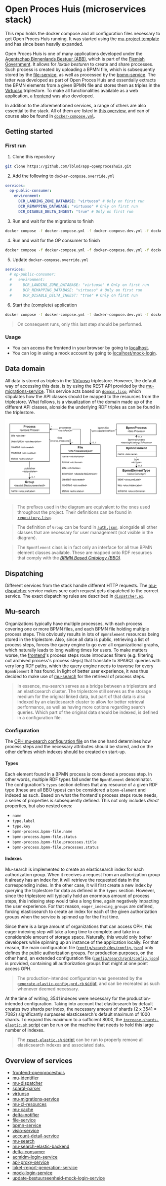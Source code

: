 # Open Proces Huis (microservices stack)

This repo holds the docker compose and all configuration files necessary to get Open Proces Huis running. It was started using the [mu-project template](https://github.com/mu-semtech/mu-project) and has since been heavily expanded.

Open Proces Huis is one of many applications developed under the [Agentschap Binnenlands Bestuur (ABB)](https://www.vlaanderen.be/agentschap-binnenlands-bestuur), which is part of the [Flemish Government](https://www.vlaanderen.be/en). It allows for _lokale besturen_ to create and share processes. Such process is created by uploading a BPMN file, which is subsequently stored by the [file-service](https://github.com/mu-semtech/file-service), as well as processed by the [bpmn-service](https://github.com/lblod/bpmn-service). The latter was developed as part of Open Proces Huis and essentially extracts the BPMN elements from a given BPMN file and stores them as triples in the [Virtuoso](https://github.com/tenforce/docker-virtuoso) triplestore. To make all functionalities available as a web application, a [frontend](https://github.com/lblod/frontend-openproceshuis) was also developed.

In addition to the aforementioned services, a range of others are also essential to the stack. All of them are listed in [this overview](#overview-of-services), and can of course also be found in [`docker-compose.yml`](./docker-compose.yml).

## Getting started

### First run

1. Clone this repository

```bash
git clone https://github.com/lblod/app-openproceshuis.git
```

2. Add the following to `docker-compose.override.yml`

```yml
services:
  op-public-consumer:
    environment:
      DCR_LANDING_ZONE_DATABASE: "virtuoso" # Only on first run
      DCR_REMAPPING_DATABASE: "virtuoso" # Only on first run
      DCR_DISABLE_DELTA_INGEST: "true" # Only on first run
```

3. Run and wait for the migrations to finish

```bash
docker compose -f docker-compose.yml -f docker-compose.dev.yml -f docker-compose.override.yml up -d migrations
```

4. Run and wait for the OP consumer to finish

```bash
docker compose -f docker-compose.yml -f docker-compose.dev.yml -f docker-compose.override.yml up -d database op-public-consumer
```

5. Update `docker-compose.override.yml`

```yml
services:
  # op-public-consumer:
  #   environment:
  #     DCR_LANDING_ZONE_DATABASE: "virtuoso" # Only on first run
  #     DCR_REMAPPING_DATABASE: "virtuoso" # Only on first run
  #     DCR_DISABLE_DELTA_INGEST: "true" # Only on first run
```

6. Start the (complete) application

```bash
docker compose -f docker-compose.yml -f docker-compose.dev.yml -f docker-compose.override.yml up -d
```

> On consequent runs, only this last step should be performed.

### Usage

- You can access the frontend in your browser by going to [localhost](http://localhost/).
- You can log in using a mock account by going to [localhost/mock-login](http://localhost/mock-login).

## Data domain

All data is stored as triples in the [Virtuoso](https://github.com/tenforce/docker-virtuoso) triplestore. However, the default way of accessing this data, is by using the REST API provided by the [mu-migrations-service](https://github.com/mu-semtech/mu-migrations-service). This service acts based on [`domain.lisp`](./config/resources/domain.lisp), which stipulates how the API classes should be mapped to the resources from the triplestore. What follows, is a visualization of the domain made up of the different API classes, alonside the underlying RDF triples as can be found in the triplestore.

![Open Proces Huis data domain](./assets/domain.jpg)

> The prefixes used in the diagram are equivalent to the ones used throughout the project. Their definitions can be found in [`repository.lisp`](./config/resources/repository.lisp).

> The definition of `Group` can be found in [`auth.json`](./config/resources/auth.json), alongside all other classes that are necessary for user management (not visible in the diagram).

> The `BpmnElement` class is in fact only an interface for all true BPMN element classes available. These are mapped onto RDF resources that comply with the [_BPMN Based Ontology (BBO)_](https://www.irit.fr/recherches/MELODI/ontologies/BBO/index-en.html).

## Dispatching

Different services from the stack handle different HTTP requests. The [mu-dispatcher](https://github.com/mu-semtech/mu-dispatcher) service makes sure each request gets dispatched to the correct service. The exact dispatching rules are described in [`dispatcher.ex`](./config/dispatcher/dispatcher.ex).

## Mu-search

Organizations typically have multiple processes, with each process covering one or more BPMN files, and each BPMN file holding multiple process steps. This obviously results in lots of `BpmnElement` resources being stored in the triplestore. Also, since all data is public, retrieving a list of process steps, forces the query engine to go over all organizational graphs, which naturally leads to long waiting times for users. To make matters worse, the [frontend](https://github.com/lblod/frontend-openproceshuis)'s process steps route introduces filters (e.g. filtering out archived process's process steps) that translate to SPARQL queries with very long RDF paths, which the query engine needs to traverse for every `BpmnElement` it has found. In light of better user experience, it was thus decided to make use of [mu-search](https://github.com/mu-semtech/mu-search) for the retrieval of process steps.

> In essence, mu-search serves as a bridge between a triplestore and an elasticsearch cluster. The triplestore still serves as the storage medium for the original linked data, but part of that data is also indexed by an elasticsearch cluster to allow for better retrieval performance, as well as having more options regarding search queries. Which part of the original data should be indexed, is defined in a configuration file.

### Configuration

The [OPH mu-search configuration file](./config/search/dev/config.json) on the one hand determines how process steps and the necessary attributes should be stored, and on the other defines which indexes should be created on start-up.

#### Types

Each element found in a BPMN process is considered a process step. In other words, multiple RDF types fall under the `BpmnElement` denominator. The configuration's `types` section defines that any resource of a given RDF type (these are all BBO types) can be considered a `bpmn-element` and indexed as such. Based on what the frontend's process steps route needs, a series of properties is subsequently defined. This not only includes _direct_ properties, but also nested ones:

- `name`
- `type.label`
- `type.key`
- `bpmn-process.bpmn-file.name`
- `bpmn-process.bpmn-file.status`
- `bpmn-process.bpmn-file.processes.title`
- `bpmn-process.bpmn-file.processes.status`

#### Indexes

Mu-search is implemented to create an elasticsearch index for each authorization group. When it receives a request from an authorization group it already has an index for, it will retrieve the requested data in the corresponding index. In the other case, it will first create a new index by querying the triplestore for data as defined in the `types` section. However, since the triplestore will typically hold an enormous amount of process steps, this indexing step would take a long time, again negatively impacting the user experience. For that reason, `eager_indexing_groups` are defined, forcing elasticsearch to create an index for each of the given authorization groups when the service is spinned up for the first time.

Since there is a large amount of organizations that can access OPH, this eager indexing step will take a long time to complete and take in a considerable amount of storage space. Naturally, this would only bother developers while spinning up an instance of the application locally. For that reason, the main configuration file ([`config/search/dev/config.json`](./config/search/dev/config.json)) only defines the public authorization groups. For production purposes, on the other hand, an extended configuration file ([`config/search/prd/config.json`](./config/search/prd/config.json)) is provided, containing all authorization groups that might at one point access OPH.

> The production-intended configuration was generated by the [`generate-elastic-config-prd.rb` script](./scripts/generate-elastic-config-prd.rb), and can be recreated as such whenever deemed necessary.

At the time of writing, 3541 indeces were necessary for the production-intended configuration. Taking into account that elasticsearch by default creates two shards per index, the necessary amount of shards (2 x 3541 = 7082) significantly surpasses elasticsearch's default maximum of 1000 shards. To expand this maximum to a sufficient 8000, the [`increase-shards-elastic.sh` script](./scripts/increase-shards-elastic.sh) can be run on the machine that needs to hold this large number of indexes.

> The [`reset-elastic.sh` script](./scripts/reset-elastic.sh) can be run to properly remove all elasticsearch indexes and associated data.

## Overview of services

- [frontend-openproceshuis](https://github.com/lblod/frontend-openproceshuis)
- [mu-identifier](https://github.com/mu-semtech/mu-identifier)
- [mu-dispatcher](https://github.com/mu-semtech/mu-dispatcher)
- [sparql-parser](https://github.com/mu-semtech/sparql-parser)
- [virtuoso](https://github.com/tenforce/docker-virtuoso)
- [mu-migrations-service](https://github.com/mu-semtech/mu-migrations-service)
- [mu-cl-resources](https://github.com/mu-semtech/mu-cl-resources)
- [mu-cache](https://github.com/mu-semtech/mu-cache)
- [delta-notifier](https://github.com/mu-semtech/delta-notifier)
- [file-service](https://github.com/mu-semtech/file-service)
- [bpmn-service](https://github.com/lblod/openproceshuis-bpmn-service)
- [visio-service](https://github.com/lblod/openproceshuis-visio-service)
- [account-detail-service](https://github.com/lblod/account-detail-service)
- [mu-search](https://github.com/mu-semtech/mu-search)
- [mu-search-elastic-backend](https://github.com/mu-semtech/mu-search-elastic-backend)
- [delta-consumer](https://github.com/lblod/delta-consumer)
- [acmidm-login-service](https://github.com/lblod/acmidm-login-service)
- [api-proxy-service](https://github.com/lblod/api-proxy-service)
- [loket-report-generation-service](https://github.com/lblod/loket-report-generation-service)
- [mock-login-service](https://github.com/lblod/mock-login-service)
- [update-bestuurseenheid-mock-login-service](https://github.com/lblod/update-bestuurseenheid-mock-login-service)
